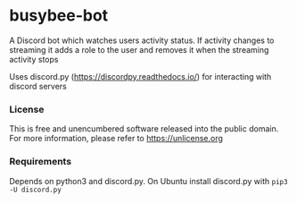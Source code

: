 busybee-bot
===========

A Discord bot which watches users activity status.
If activity changes to streaming it adds a role to the user and removes it
when the streaming activity stops

Uses discord.py (https://discordpy.readthedocs.io/) for interacting with discord servers

### License

This is free and unencumbered software released into the public domain.
For more information, please refer to <https://unlicense.org>

### Requirements

Depends on python3 and discord.py.
On Ubuntu install discord.py with `pip3 -U discord.py`
